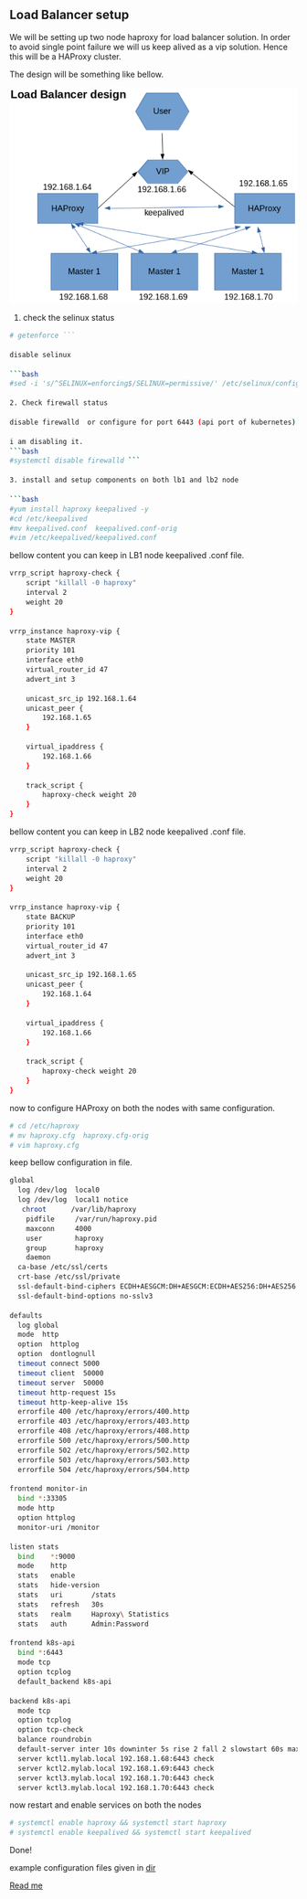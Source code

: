 ## Load Balancer setup

We will be setting up two node haproxy for load balancer solution. In order to avoid single point failure we will us keep alived as a vip solution. Hence this will be a HAProxy cluster.

The design will be something like bellow.

![load balancer](images/k8slb.png "load balancer design")

1. check the selinux status 

```bash  
# getenforce ```

disable selinux

```bash 
#sed -i 's/^SELINUX=enforcing$/SELINUX=permissive/' /etc/selinux/config ```

2. Check firewall status

disable firewalld  or configure for port 6443 (api port of kubernetes)

i am disabling it.
```bash 
#systemctl disable firewalld ```

3. install and setup components on both lb1 and lb2 node

```bash 
#yum install haproxy keepalived -y
#cd /etc/keepalived
#mv keepalived.conf  keepalived.conf-orig
#vim /etc/keepalived/keepalived.conf
```

bellow content you can keep in LB1 node keepalived .conf file.
```bash
vrrp_script haproxy-check {
    script "killall -0 haproxy"
    interval 2
    weight 20
}
 
vrrp_instance haproxy-vip {
    state MASTER
    priority 101
    interface eth0
    virtual_router_id 47
    advert_int 3
 
    unicast_src_ip 192.168.1.64
    unicast_peer {
        192.168.1.65
    }
 
    virtual_ipaddress {
        192.168.1.66
    }
 
    track_script {
        haproxy-check weight 20
    }
}
```
bellow content you can keep in LB2 node keepalived .conf file.
```bash
vrrp_script haproxy-check {
    script "killall -0 haproxy"
    interval 2
    weight 20
}
 
vrrp_instance haproxy-vip {
    state BACKUP
    priority 101
    interface eth0
    virtual_router_id 47
    advert_int 3
 
    unicast_src_ip 192.168.1.65
    unicast_peer {
        192.168.1.64
    }
 
    virtual_ipaddress {
        192.168.1.66
    }
 
    track_script {
        haproxy-check weight 20
    }
}
```

now to configure HAProxy on both the nodes with same configuration.

```bash
# cd /etc/haproxy
# mv haproxy.cfg  haproxy.cfg-orig
# vim haproxy.cfg
```
keep bellow configuration in file.

```bash
global
  log /dev/log  local0
  log /dev/log  local1 notice
   chroot      /var/lib/haproxy
    pidfile     /var/run/haproxy.pid
    maxconn     4000
    user        haproxy
    group       haproxy
    daemon
  ca-base /etc/ssl/certs
  crt-base /etc/ssl/private
  ssl-default-bind-ciphers ECDH+AESGCM:DH+AESGCM:ECDH+AES256:DH+AES256:ECDH+AES128:DH+AES:RSA+AESGCM:RSA+AES:!aNULL:!MD5:!DSS
  ssl-default-bind-options no-sslv3

defaults
  log global
  mode  http
  option  httplog
  option  dontlognull
  timeout connect 5000
  timeout client  50000
  timeout server  50000
  timeout http-request 15s
  timeout http-keep-alive 15s
  errorfile 400 /etc/haproxy/errors/400.http
  errorfile 403 /etc/haproxy/errors/403.http
  errorfile 408 /etc/haproxy/errors/408.http
  errorfile 500 /etc/haproxy/errors/500.http
  errorfile 502 /etc/haproxy/errors/502.http
  errorfile 503 /etc/haproxy/errors/503.http
  errorfile 504 /etc/haproxy/errors/504.http

frontend monitor-in
  bind *:33305
  mode http
  option httplog
  monitor-uri /monitor

listen stats
  bind    *:9000
  mode    http
  stats   enable
  stats   hide-version
  stats   uri       /stats
  stats   refresh   30s
  stats   realm     Haproxy\ Statistics
  stats   auth      Admin:Password

frontend k8s-api
  bind *:6443
  mode tcp
  option tcplog
  default_backend k8s-api

backend k8s-api
  mode tcp
  option tcplog
  option tcp-check
  balance roundrobin
  default-server inter 10s downinter 5s rise 2 fall 2 slowstart 60s maxconn 250 maxqueue 256 weight 100
  server kctl1.mylab.local 192.168.1.68:6443 check
  server kctl2.mylab.local 192.168.1.69:6443 check
  server kctl3.mylab.local 192.168.1.70:6443 check
  server kctl3.mylab.local 192.168.1.70:6443 check
```
now restart and enable services on both the nodes 

```bash
# systemctl enable haproxy && systemctl start haproxy
# systemctl enable keepalived && systemctl start keepalived

```
Done!

example configuration files given in [dir](conf) 



[Read me](README.md)
